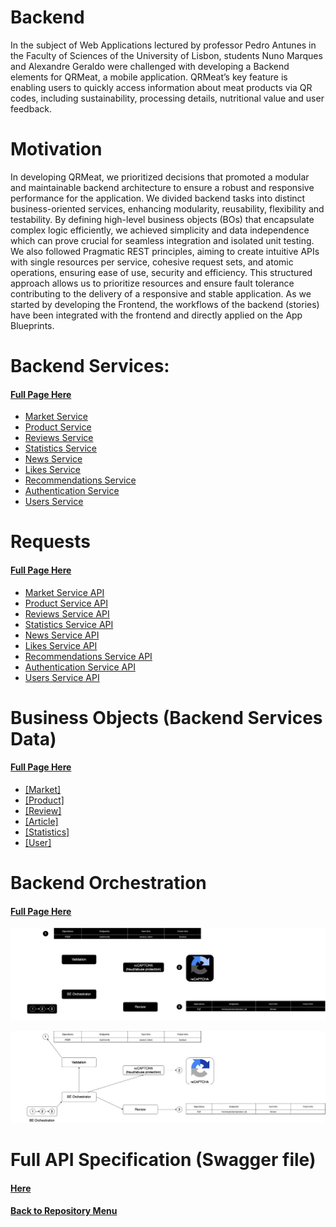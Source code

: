# Backend

In the subject of Web Applications lectured by professor Pedro Antunes in the Faculty of Sciences of the University of Lisbon, students Nuno Marques and Alexandre Geraldo were challenged with developing a Backend elements for QRMeat, a mobile application. QRMeat’s key feature is enabling users to quickly access information about meat products via QR codes, including sustainability, processing details, nutritional value and user feedback.

# Motivation

In developing QRMeat, we prioritized decisions that promoted a modular and maintainable backend architecture to ensure a robust and responsive performance for the application. We divided backend tasks into distinct business-oriented services, enhancing modularity, reusability, flexibility and testability. By defining high-level business objects (BOs) that encapsulate complex logic efficiently, we achieved simplicity and data independence which can prove crucial for seamless integration and isolated unit testing. We also followed Pragmatic REST principles, aiming to create intuitive APIs with single resources per service, cohesive request sets, and atomic operations, ensuring ease of use, security and efficiency. This structured approach allows us to prioritize resources and ensure fault tolerance contributing to the delivery of a responsive and stable application. As we started by developing the Frontend, the workflows of the backend (stories) have been integrated with the frontend and directly applied on the App Blueprints.

# Backend Services:
   #### [Full Page Here](./backend-services/README.md)

  <!-- - [Authentication and Account Management](./micro-frontends/authentication.md) -->
  - [Market Service](./backend-services/market-service.md)
  - [Product Service](./backend-services/product-service.md)
  - [Reviews Service](./backend-services/reviews-service.md)
  - [Statistics Service](./backend-services/statistics-service.md)
  - [News Service](./backend-services/news-service.md)
  - [Likes Service](./backend-services/likes-service.md)
  - [Recommendations Service](./backend-services/recommendations-service.md)
  - [Authentication Service](./backend-services/authentication-service.md)
  - [Users Service](./backend-services/users-service.md)
  
# Requests
   #### [Full Page Here](./requests/README.md)

  - [Market Service API](./requests/MarketService-API.md)
  - [Product Service API](./requests/ProductService-API.md)
  - [Reviews Service API](./requests/ReviewsService-API.md)
  - [Statistics Service API](./requests/StatisticsService-API.md)
  - [News Service API](./requests/NewsService-API.md)
  - [Likes Service API](./requests/LikesService-API.md)
  - [Recommendations Service API](./requests/RecommendationsService-API.md)
  - [Authentication Service API](./requests/AuthenticationService-API.md)
  - [Users Service API](./requests/UsersService-API.md)

# Business Objects (Backend Services Data)
   #### [Full Page Here](./business-objects/README.md)

  - [[Market]](./business-objects/MarketBO.md)
  - [[Product]](./business-objects/ProductBO.md)
  - [[Review]](./business-objects/ReviewBO.md)
  - [[Article]](./business-objects/ArticleBO.md)
  - [[Statistics]](./business-objects/StatisticsBO.md)
  - [[User]](./business-objects/UserBO.md)


# Backend Orchestration
   #### [Full Page Here](./backend-orchestration/README.md)
<p align = "center ">
<img src="./backend-orchestration/assets/BE_Orchestration-dark.png#gh-dark-mode-only" alt="Backend Orchestration" />
<p\>

<p align = "center ">
<img src="./backend-orchestration/assets//BE_Orchestration-light.png#gh-light-mode-only" alt="Backend Orchestration" />
<p\>


# Full API Specification (Swagger file)

 #### [Here](./api-specification.yaml)



#### [Back to Repository Menu](../README.md)



